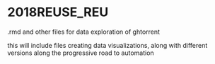 # 2018REUSE_REU
.rmd and other files for data exploration of ghtorrent

this will include files creating data visualizations, along with different versions along the progressive road to automation
